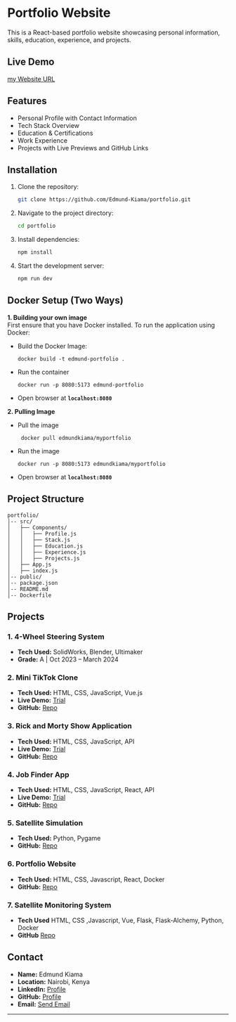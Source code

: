 # Portfolio Website

This is a React-based portfolio website showcasing personal information, skills, education, experience, and projects.

## Live Demo

[my Website URL](https://porfolio-nine-teal.vercel.app/)

## Features

- Personal Profile with Contact Information
- Tech Stack Overview
- Education & Certifications
- Work Experience
- Projects with Live Previews and GitHub Links


## Installation

1. Clone the repository:
   ```sh
   git clone https://github.com/Edmund-Kiama/portfolio.git
   ```
2. Navigate to the project directory:
   ```sh
   cd portfolio
   ```
3. Install dependencies:
   ```sh
   npm install
   ```
4. Start the development server:
   ```sh
   npm run dev
   ```

## Docker Setup (Two Ways)
**1. Building your own image**   
First ensure that you have Docker installed. 
To run the application using Docker:
- Build the Docker Image:
   ```ssh
   docker build -t edmund-portfolio .
   ```
- Run the container
   ```ssh
   docker run -p 8080:5173 edmund-portfolio
   ```
- Open browser at **`localhost:8080`**

**2. Pulling Image** 
- Pull the image
  ```ssh
   docker pull edmundkiama/myportfolio
  ```
- Run the image
   ```ssh
   docker run -p 8080:5173 edmundkiama/myportfolio
   ```
- Open browser at **`localhost:8080`**

## Project Structure

```
portfolio/
│-- src/
│   ├── Components/
│   │   ├── Profile.js
│   │   ├── Stack.js
│   │   ├── Education.js
│   │   ├── Experience.js
│   │   ├── Projects.js
│   ├── App.js
│   ├── index.js
│-- public/
│-- package.json
│-- README.md
│-- Dockerfile
```

## Projects

### 1. **4-Wheel Steering System**
- **Tech Used:** SolidWorks, Blender, Ultimaker
- **Grade:** A | Oct 2023 – March 2024

### 2. **Mini TikTok Clone**
- **Tech Used:** HTML, CSS, JavaScript, Vue.js
- **Live Demo:** [Trial](https://tiktok-mini-clone.vercel.app/)
- **GitHub:** [Repo](https://github.com/Edmund-Kiama/tiktok-mini-clone)

### 3. **Rick and Morty Show Application**
- **Tech Used:** HTML, CSS, JavaScript, API
- **Live Demo:** [Trial](https://rick-and-morty-using-api.vercel.app/)
- **GitHub:** [Repo](https://github.com/Edmund-Kiama/rick-and-morty-using-API)

### 4. **Job Finder App**
- **Tech Used:** HTML, CSS, JavaScript, React, API
- **Live Demo:** [Trial](https://job-finder-ia23.vercel.app/)
- **GitHub:** [Repo](https://github.com/Michael3-j/JobFinder)

### 5. **Satellite Simulation**
- **Tech Used:** Python, Pygame
- **GitHub:** [Repo](https://github.com/Edmund-Kiama/Satellite_Sim)

### 6. **Portfolio Website**
- **Tech Used:** HTML, CSS, Javascript, React, Docker
- **GitHub:** [Repo](https://github.com/Edmund-Kiama/porfolio)
  
### 7. **Satellite Monitoring System**
   - **Tech Used** HTML, CSS ,Javascript, Vue, Flask, Flask-Alchemy, Python, Docker
   - **GitHub** [Repo](https://github.com/Edmund-Kiama/satellite-monitoring-system)
## Contact

- **Name:** Edmund Kiama
- **Location:** Nairobi, Kenya
- **LinkedIn:** [Profile](https://linkedin.com/in/edmund-kiama-2269a4325)
- **GitHub:** [Profile](https://github.com/Edmund-Kiama)
- **Email:** [Send Email](mailto:edmundgachanja@gmail.com)

---
